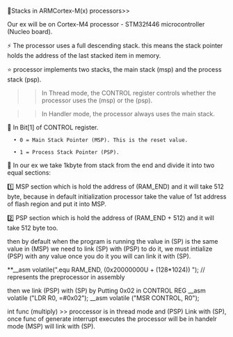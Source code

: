  🚀Stacks in ARMCortex-M(x) processors>>

 Our ex will be on Cortex-M4 processor - STM32f446 microcontroller (Nucleo board). 



⚡ The processor uses a full descending stack. this means the stack pointer holds the address of the last stacked item in memory.



⭐ processor implements two stacks, the main stack (msp) and the process stack (psp).



>>In Thread mode, the CONTROL register controls whether the processor uses the (msp) or the (psp).

>>In Handler mode, the processor always uses the main stack.



📢 In Bit[1] of CONTROL register.

      • 0 = Main Stack Pointer (MSP). This is the reset value.

      • 1 = Process Stack Pointer (PSP).

       

📌 In our ex we take 1kbyte from stack from the end and divide it into two equal sections:



1️⃣ MSP section which is hold the address of (RAM_END) and it will take 512 byte, because in default initialization processor take the value of 1st address of flash region and put it into MSP.



2️⃣ PSP section which is hold the address of (RAM_END + 512) and it will take 512 byte too.

then by default when the program is running the value in (SP) is the same value in (MSP) we need to link (SP) with (PSP) to do it, 
we must intialize (PSP) with any value once you do it you will can link it with (SP).

**__asm volatile(".equ RAM_END, (0x20000000U + (128*1024)) "); // represents the preprocessor in assembly 

then we link (PSP) with (SP) by Putting 0x02 in CONTROL REG 
__asm volatile ("LDR R0, =#0x02");
	__asm volatile ("MSR CONTROL, R0");

 int func (multiply) >> proccessor is in thread mode and (PSP) Link with (SP),
 once func of generate interrupt executes the processor will be in handelr mode (MSP) will link with (SP).

